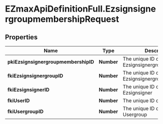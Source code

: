 # EZmaxApiDefinitionFull.EzsignsignergroupmembershipRequest

## Properties

Name | Type | Description | Notes
------------ | ------------- | ------------- | -------------
**pkiEzsignsignergroupmembershipID** | **Number** | The unique ID of the Ezsignsignergroupmembership | [optional] 
**fkiEzsignsignergroupID** | **Number** | The unique ID of the Ezsignsignergroup | 
**fkiEzsignsignerID** | **Number** | The unique ID of the Ezsignsigner | 
**fkiUserID** | **Number** | The unique ID of the User | 
**fkiUsergroupID** | **Number** | The unique ID of the Usergroup | 



